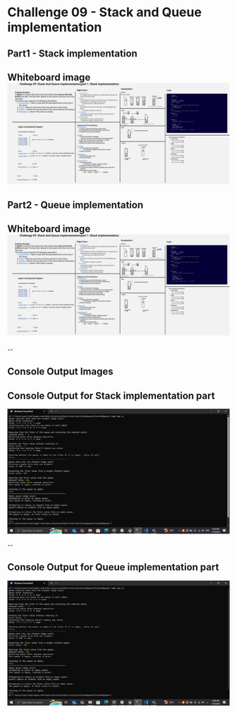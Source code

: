 # Challenge 09 - Stack and Queue implementation

## Part1 - Stack implementation

## Whiteboard image ![stack implementation](./docs/stack-whiteboard.jpg)

## Part2 - Queue implementation

## Whiteboard image ![queue implementation](./docs/stack-whiteboard.jpg)

--

## Console Output Images

## Console Output for Stack implementation part

![Console Output](./docs/stack-console-output.png)

--

## Console Output for Queue implementation part

![Console Output](./docs/queue-console-output.png)

